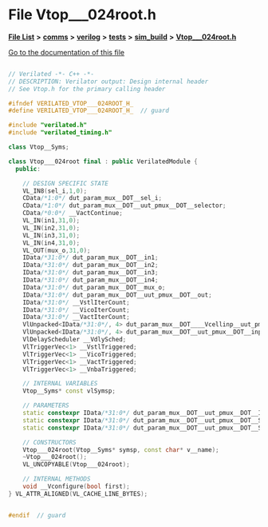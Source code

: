 

# File Vtop\_\_\_024root.h

[**File List**](files.md) **>** [**comms**](dir_15e9a61cbc095141a3f886f43eb6818f.md) **>** [**verilog**](dir_549b42112f6dc36cf8af5f13bada3f17.md) **>** [**tests**](dir_359bc3875cb3adaee3d3f269dbe0d6e4.md) **>** [**sim\_build**](dir_816ed350c72cf5de8127e0b7e8b74e54.md) **>** [**Vtop\_\_\_024root.h**](Vtop______024root_8h.md)

[Go to the documentation of this file](Vtop______024root_8h.md)

```C++

// Verilated -*- C++ -*-
// DESCRIPTION: Verilator output: Design internal header
// See Vtop.h for the primary calling header

#ifndef VERILATED_VTOP___024ROOT_H_
#define VERILATED_VTOP___024ROOT_H_  // guard

#include "verilated.h"
#include "verilated_timing.h"

class Vtop__Syms;

class Vtop___024root final : public VerilatedModule {
  public:

    // DESIGN SPECIFIC STATE
    VL_IN8(sel_i,1,0);
    CData/*1:0*/ dut_param_mux__DOT__sel_i;
    CData/*1:0*/ dut_param_mux__DOT__uut_pmux__DOT__selector;
    CData/*0:0*/ __VactContinue;
    VL_IN(in1,31,0);
    VL_IN(in2,31,0);
    VL_IN(in3,31,0);
    VL_IN(in4,31,0);
    VL_OUT(mux_o,31,0);
    IData/*31:0*/ dut_param_mux__DOT__in1;
    IData/*31:0*/ dut_param_mux__DOT__in2;
    IData/*31:0*/ dut_param_mux__DOT__in3;
    IData/*31:0*/ dut_param_mux__DOT__in4;
    IData/*31:0*/ dut_param_mux__DOT__mux_o;
    IData/*31:0*/ dut_param_mux__DOT__uut_pmux__DOT__out;
    IData/*31:0*/ __VstlIterCount;
    IData/*31:0*/ __VicoIterCount;
    IData/*31:0*/ __VactIterCount;
    VlUnpacked<IData/*31:0*/, 4> dut_param_mux__DOT____Vcellinp__uut_pmux__inputs;
    VlUnpacked<IData/*31:0*/, 4> dut_param_mux__DOT__uut_pmux__DOT__inputs;
    VlDelayScheduler __VdlySched;
    VlTriggerVec<1> __VstlTriggered;
    VlTriggerVec<1> __VicoTriggered;
    VlTriggerVec<1> __VactTriggered;
    VlTriggerVec<1> __VnbaTriggered;

    // INTERNAL VARIABLES
    Vtop__Syms* const vlSymsp;

    // PARAMETERS
    static constexpr IData/*31:0*/ dut_param_mux__DOT__uut_pmux__DOT__INPUT_WIDTH = 0x00000020U;
    static constexpr IData/*31:0*/ dut_param_mux__DOT__uut_pmux__DOT__SELECTOR_WIDTH = 2U;
    static constexpr IData/*31:0*/ dut_param_mux__DOT__uut_pmux__DOT__SIGNAL_COUNT = 4U;

    // CONSTRUCTORS
    Vtop___024root(Vtop__Syms* symsp, const char* v__name);
    ~Vtop___024root();
    VL_UNCOPYABLE(Vtop___024root);

    // INTERNAL METHODS
    void __Vconfigure(bool first);
} VL_ATTR_ALIGNED(VL_CACHE_LINE_BYTES);


#endif  // guard

```


